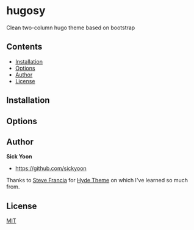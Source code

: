 # hugosy

Clean two-column hugo theme based on bootstrap

<Screenshot>

## Contents

- [Installation](#installation)
- [Options](#options)
- [Author](#author)
- [License](#license)

## Installation

## Options

## Author

**Sick Yoon**
- <https://github.com/sickyoon>

Thanks to [Steve Francia](https://github.com/spf13) for [Hyde Theme]() on which I've learned so much from.

## License

[MIT](LICENSE)

